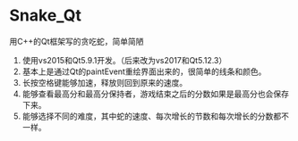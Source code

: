 ﻿# Snake_Qt
用C++的Qt框架写的贪吃蛇，简单简陋
1. 使用vs2015和Qt5.9.1开发。（后来改为vs2017和Qt5.12.3）
2. 基本上是通过Qt的paintEvent重绘界面出来的，很简单的线条和颜色。
3. 长按空格键能够加速，释放则回到原来的速度。
4. 能够查看最高分和最高分保持者，游戏结束之后的分数如果是最高分也会保存下来。
5. 能够选择不同的难度，其中蛇的速度、每次增长的节数和每次增长的分数都不一样。